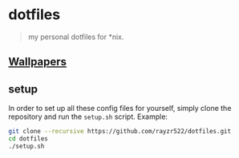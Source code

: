 # dotfiles

> my personal dotfiles for \*nix.

## [Wallpapers](WALLPAPERS.md)

## setup

In order to set up all these config files for yourself, simply clone the repository and run the `setup.sh` script. Example:

```bash
git clone --recursive https://github.com/rayzr522/dotfiles.git
cd dotfiles
./setup.sh
```
